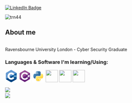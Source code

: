<div id="badges">
  <a href="https://www.linkedin.com/in/jayden-t-1289b9307/">
    <img src="https://img.shields.io/badge/LinkedIn-blue?style=for-the-badge&logo=linkedin&logoColor=white" alt="LinkedIn Badge"/>
  </a>
<p align="left"> <img src="https://komarev.com/ghpvc/?username=trn44&label=Profile%20Views&color=f88192&style=plastic" alt="trn44" /> </p> 
<h2>About me</h2> </br>
Ravensbourne University London - Cyber Security Graduate

<h3 align="left">Languages & Software I'm learning/Using:</h3>
<p align="left"> 
  <img src="https://raw.githubusercontent.com/devicons/devicon/master/icons/cplusplus/cplusplus-original.svg" width="40" height="40"/>
  <img src="https://raw.githubusercontent.com/devicons/devicon/master/icons/csharp/csharp-original.svg" width="40" height="40"/>
  <img src="https://raw.githubusercontent.com/devicons/devicon/master/icons/python/python-original.svg" width="40" height="40"/>
  <img src="https://cdn.jsdelivr.net/gh/devicons/devicon@latest/icons/visualstudio/visualstudio-original.svg" width="40" height="40"/> 
  <img src="https://cdn.jsdelivr.net/gh/devicons/devicon@latest/icons/vscode/vscode-original.svg" width="40" height="40"/>
  <img src="https://cdn.jsdelivr.net/gh/devicons/devicon@latest/icons/windows8/windows8-original.svg" width="40" height="40" />
</p>

![](https://github-readme-stats.vercel.app/api/top-langs/?username=trn44&show_icons=true&theme=dark&title_color=f88192&text_color=f88192&hide_border=false&include_all_commits=true&count_private=true&layout=compact)</br>
![](https://github-readme-streak-stats.herokuapp.com/?user=trn44&theme=dark&hide_border=false)
